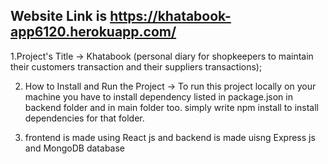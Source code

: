 
## Website Link is https://khatabook-app6120.herokuapp.com/
1.Project's Title ->
	Khatabook (personal diary for shopkeepers to maintain their customers transaction and their suppliers transactions);


2. How to Install and Run the Project ->
	To run this project locally on your machine you have to install dependency listed in package.json in backend folder and in main folder too. simply write npm install to install dependencies for that folder.

3. frontend is made using React js and backend is made uisng Express js and MongoDB database

